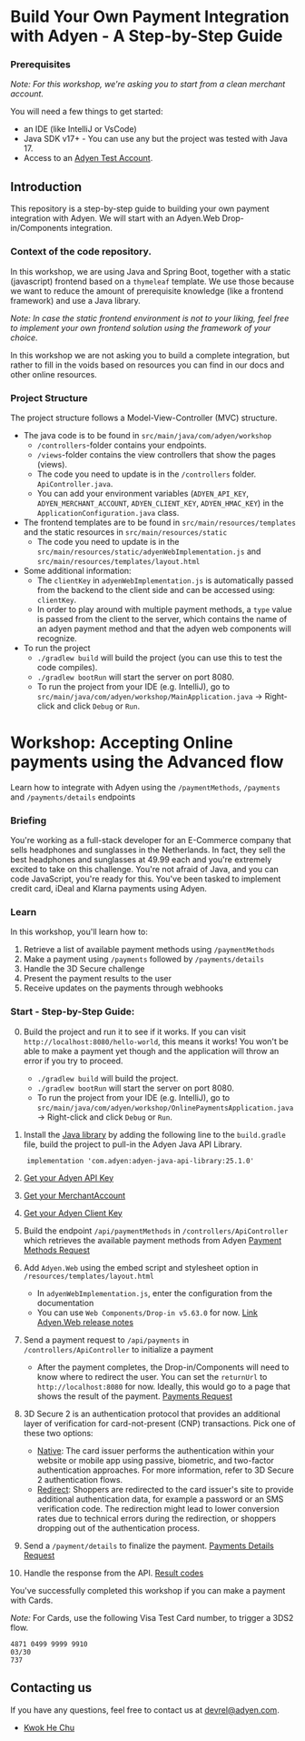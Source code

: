 # Build Your Own Payment Integration with Adyen - A Step-by-Step Guide

### Prerequisites

_Note: For this workshop, we're asking you to start from a clean merchant account._

You will need a few things to get started:

* an IDE (like IntelliJ or VsCode)
* Java SDK v17+ - You can use any but the project was tested with Java 17.
* Access to an [Adyen Test Account](https://www.adyen.com/signup).

## Introduction

This repository is a step-by-step guide to building your own payment integration with Adyen. We will start with an Adyen.Web Drop-in/Components integration.


### Context of the code repository.

In this workshop, we are using Java and Spring Boot, together with a static (javascript) frontend based on a `thymeleaf` template.
We use those because we want to reduce the amount of prerequisite knowledge (like a frontend framework) and use a Java library.

_Note: In case the static frontend environment is not to your liking, feel free to implement your own frontend solution using the framework of your choice._

In this workshop we are not asking you to build a complete integration, but rather to fill in the voids based on resources you can find in our docs and other online resources.

### Project Structure
The project structure follows a Model-View-Controller (MVC) structure.

* The java code is to be found in `src/main/java/com/adyen/workshop`
  * `/controllers`-folder contains your endpoints.
  * `/views`-folder contains the view controllers that show the pages (views).
  * The code you need to update is in the `/controllers` folder. `ApiController.java`.
  * You can add your environment variables (`ADYEN_API_KEY`, `ADYEN_MERCHANT_ACCOUNT`, `ADYEN_CLIENT_KEY`, `ADYEN_HMAC_KEY`) in the `ApplicationConfiguration.java` class.
* The frontend templates are to be found in `src/main/resources/templates` and the static resources in `src/main/resources/static`
  * The code you need to update is in the `src/main/resources/static/adyenWebImplementation.js` and `src/main/resources/templates/layout.html`
* Some additional information:
  * The `clientKey` in `adyenWebImplementation.js` is automatically passed from the backend to the client side and can be accessed using: `clientKey`.
  * In order to play around with multiple payment methods, a `type` value is passed from the client to the server, which contains the name of an adyen payment method and that the adyen web components will recognize.
* To run the project
  * `./gradlew build` will build the project (you can use this to test the code compiles).
  * `./gradlew bootRun` will start the server on port 8080.
  * To run the project from your IDE (e.g. IntelliJ), go to `src/main/java/com/adyen/workshop/MainApplication.java` -> Right-click and click `Debug` or `Run`.



# Workshop: Accepting Online payments using the Advanced flow
Learn how to integrate with Adyen using the `/paymentMethods`, `/payments` and `/payments/details` endpoints

### Briefing

You're working as a full-stack developer for an E-Commerce company that sells headphones and sunglasses in the Netherlands.
In fact, they sell the best headphones and sunglasses at 49.99 each and you're extremely excited to take on this challenge.
You're not afraid of Java, and you can code JavaScript, you're ready for this. You've been tasked to implement credit card, iDeal and Klarna payments using Adyen.


### Learn

In this workshop, you'll learn how to:
1. Retrieve a list of available payment methods using `/paymentMethods`
2. Make a payment using `/payments` followed by `/payments/details`
3. Handle the 3D Secure challenge
4. Present the payment results to the user
5. Receive updates on the payments through webhooks


### Start - Step-by-Step Guide:

0. Build the project and run it to see if it works. If you can visit `http://localhost:8080/hello-world`, this means it works! You won't be able to make a payment yet though and the application will throw an error if you try to proceed.
     * `./gradlew build` will build the project.
     * `./gradlew bootRun` will start the server on port 8080.
     * To run the project from your IDE (e.g. IntelliJ), go to `src/main/java/com/adyen/workshop/OnlinePaymentsApplication.java` -> Right-click and click `Debug` or `Run`.

1. Install the [Java library](https://github.com/Adyen/adyen-java-api-library) by adding the following line to the `build.gradle` file, build the project to pull-in the Adyen Java API Library.

```
	implementation 'com.adyen:adyen-java-api-library:25.1.0'
```

2. [Get your Adyen API Key](https://docs.adyen.com/development-resources/api-credentials/#generate-api-key)

3. [Get your MerchantAccount](https://docs.adyen.com/account/manage-account-structure/#request-merchant-account)

3. [Get your Adyen Client Key](https://docs.adyen.com/development-resources/client-side-authentication/#get-your-client-key)

4. Build the endpoint `/api/paymentMethods`  in `/controllers/ApiController` which retrieves the available payment methods from Adyen
[Payment Methods Request](https://docs.adyen.com/online-payments/build-your-integration/advanced-flow/?platform=Web&integration=API+only&version=71#advanced-flow-post-payment-methods-request)

5. Add `Adyen.Web` using the embed script and stylesheet option in `/resources/templates/layout.html`
   * In `adyenWebImplementation.js`, enter the configuration from the documentation
   * You can use `Web Components/Drop-in v5.63.0` for now.
[Link Adyen.Web release notes](https://docs.adyen.com/online-payments/release-notes/?title%5B0%5D=Web+Components%2FDrop-in)

6. Send a payment request to `/api/payments` in `/controllers/ApiController` to initialize a payment
    * After the payment completes, the Drop-in/Components will need to know where to redirect the user. You can set the `returnUrl` to `http://localhost:8080` for now. Ideally, this would go to a page that shows the result of the payment.
[Payments Request](https://docs.adyen.com/online-payments/build-your-integration/advanced-flow/?platform=Web&integration=API+only&version=71#payments-request-encrypted-card-web)

7. 3D Secure 2 is an authentication protocol that provides an additional layer of verification for card-not-present (CNP) transactions.
Pick one of these two options:
   * [Native](https://docs.adyen.com/online-payments/3d-secure/native-3ds2/web/): The card issuer performs the authentication within your website or mobile app using passive, biometric, and two-factor authentication approaches. For more information, refer to 3D Secure 2 authentication flows.
   * [Redirect](https://docs.adyen.com/online-payments/3d-secure/redirect-3ds2/web/): Shoppers are redirected to the card issuer's site to provide additional authentication data, for example a password or an SMS verification code. The redirection might lead to lower conversion rates due to technical errors during the redirection, or shoppers dropping out of the authentication process.

8. Send a `/payment/details` to finalize the payment.
[Payments Details Request](https://docs.adyen.com/online-payments/build-your-integration/advanced-flow/?tab=3d-secure-redirect-1_2#payments-details-request-6360345697)

9. Handle the response from the API.
[Result codes](https://docs.adyen.com/development-resources/overview-response-handling/#result-codes)

You've successfully completed this workshop if you can make a payment with Cards.

_Note:_ For Cards, use the following Visa Test Card number, to trigger a 3DS2 flow.

```
4871 0499 9999 9910
03/30
737
```

## Contacting us

If you have any questions, feel free to contact us at devrel@adyen.com.

* [Kwok He Chu](https://github.com/Kwok-he-Chu)